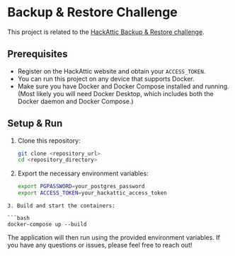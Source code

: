 # Backup & Restore Challenge

This project is related to the [HackAttic Backup & Restore challenge](https://hackattic.com/challenges/backup_restore).

## Prerequisites

- Register on the HackAttic website and obtain your `ACCESS_TOKEN`.
- You can run this project on any device that supports Docker.
- Make sure you have Docker and Docker Compose installed and running.  
  (Most likely you will need Docker Desktop, which includes both the Docker daemon and Docker Compose.)

## Setup & Run

1. Clone this repository:

   ```bash
   git clone <repository_url>
   cd <repository_directory>
   ```
2. Export the necessary environment variables:

   ```bash
   export PGPASSWORD=your_postgres_password
   export ACCESS_TOKEN=your_hackattic_access_token
  ```
3. Build and start the containers:

  ```bash
  docker-compose up --build
  ```
The application will then run using the provided environment variables.
If you have any questions or issues, please feel free to reach out!
